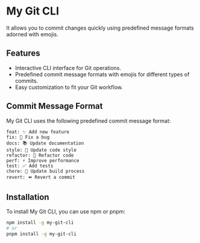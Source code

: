 # My Git CLI

It allows you to commit changes quickly using predefined message formats adorned with emojis.

## Features

- Interactive CLI interface for Git operations.
- Predefined commit message formats with emojis for different types of commits.
- Easy customization to fit your Git workflow.

## Commit Message Format

My Git CLI uses the following predefined commit message format:

```cli
feat: ✨ Add new feature
fix: 🐛 Fix a bug
docs: 📚 Update documentation
style: 💄 Update code style
refactor: 🔨 Refactor code
perf: ⚡️ Improve performance
test: ✅ Add tests
chore: 🔧 Update build process
revert: ⏪️ Revert a commit
```

## Installation

To install My Git CLI, you can use npm or pnpm:

```sh
npm install -g my-git-cli
# or
pnpm install -g my-git-cli
```
